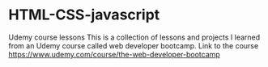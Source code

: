 # HTML-CSS-javascript
Udemy course lessons
This is a collection of lessons and projects I learned from an Udemy course called web developer bootcamp.
Link to the course https://www.udemy.com/course/the-web-developer-bootcamp
